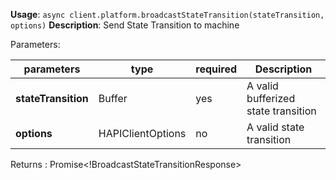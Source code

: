 **Usage**: `async client.platform.broadcastStateTransition(stateTransition, options)`
**Description**: Send State Transition to machine

Parameters:

| parameters             | type              | required       | Description                                                                                      |
|------------------------|-------------------|----------------| ------------------------------------------------------------------------------------------------ |
| **stateTransition**    | Buffer            | yes            | A valid bufferized state transition |
| **options**            | HAPIClientOptions | no             | A valid state transition |

Returns : Promise<!BroadcastStateTransitionResponse>
